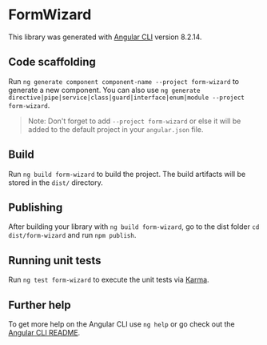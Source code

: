 # FormWizard

This library was generated with [Angular CLI](https://github.com/angular/angular-cli) version 8.2.14.

## Code scaffolding

Run `ng generate component component-name --project form-wizard` to generate a new component. You can also use `ng generate directive|pipe|service|class|guard|interface|enum|module --project form-wizard`.
> Note: Don't forget to add `--project form-wizard` or else it will be added to the default project in your `angular.json` file. 

## Build

Run `ng build form-wizard` to build the project. The build artifacts will be stored in the `dist/` directory.

## Publishing

After building your library with `ng build form-wizard`, go to the dist folder `cd dist/form-wizard` and run `npm publish`.

## Running unit tests

Run `ng test form-wizard` to execute the unit tests via [Karma](https://karma-runner.github.io).

## Further help

To get more help on the Angular CLI use `ng help` or go check out the [Angular CLI README](https://github.com/angular/angular-cli/blob/master/README.md).

